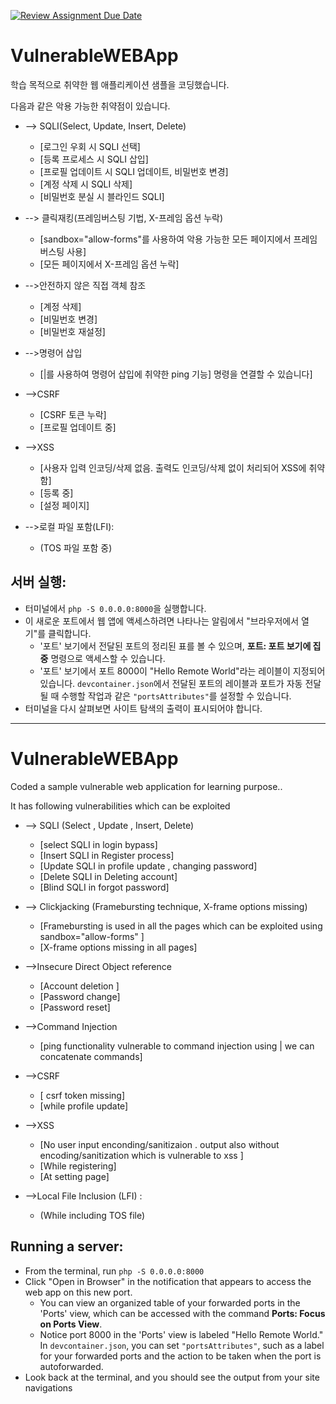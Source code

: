 [![Review Assignment Due Date](https://classroom.github.com/assets/deadline-readme-button-22041afd0340ce965d47ae6ef1cefeee28c7c493a6346c4f15d667ab976d596c.svg)](https://classroom.github.com/a/CXISVZjE)
# VulnerableWEBApp

학습 목적으로 취약한 웹 애플리케이션 샘플을 코딩했습니다.

다음과 같은 악용 가능한 취약점이 있습니다.

- --> SQLI(Select, Update, Insert, Delete)
  - [로그인 우회 시 SQLI 선택]
  - [등록 프로세스 시 SQLI 삽입]
  - [프로필 업데이트 시 SQLI 업데이트, 비밀번호 변경]
  - [계정 삭제 시 SQLI 삭제]
  - [비밀번호 분실 시 블라인드 SQLI]

- --> 클릭재킹(프레임버스팅 기법, X-프레임 옵션 누락)
  - [sandbox="allow-forms"를 사용하여 악용 가능한 모든 페이지에서 프레임버스팅 사용]
  - [모든 페이지에서 X-프레임 옵션 누락]

- -->안전하지 않은 직접 객체 참조
  - [계정 삭제]
  - [비밀번호 변경]
  - [비밀번호 재설정]

- -->명령어 삽입
  - [|를 사용하여 명령어 삽입에 취약한 ping 기능] 명령을 연결할 수 있습니다]

- -->CSRF
  - [CSRF 토큰 누락]
  - [프로필 업데이트 중]

- -->XSS
  - [사용자 입력 인코딩/삭제 없음. 출력도 인코딩/삭제 없이 처리되어 XSS에 취약함]
  - [등록 중]
  - [설정 페이지]

- -->로컬 파일 포함(LFI):
  - (TOS 파일 포함 중)

## 서버 실행:

- 터미널에서 `php -S 0.0.0.0:8000`을 실행합니다.
- 이 새로운 포트에서 웹 앱에 액세스하려면 나타나는 알림에서 "브라우저에서 열기"를 클릭합니다.
  - '포트' 보기에서 전달된 포트의 정리된 표를 볼 수 있으며, **포트: 포트 보기에 집중** 명령으로 액세스할 수 있습니다.
  - '포트' 보기에서 포트 8000이 "Hello Remote World"라는 레이블이 지정되어 있습니다. `devcontainer.json`에서 전달된 포트의 레이블과 포트가 자동 전달될 때 수행할 작업과 같은 `"portsAttributes"`를 설정할 수 있습니다.
- 터미널을 다시 살펴보면 사이트 탐색의 출력이 표시되어야 합니다.

---

# VulnerableWEBApp

Coded a sample vulnerable web application for learning purpose..

It has following vulnerabilities which can be exploited

- --> SQLI (Select , Update , Insert, Delete)
  - [select SQLI in login bypass]
  - [Insert SQLI in Register process]
  - [Update SQLI in profile update , changing password]
  - [Delete SQLI in Deleting account]
  - [Blind SQLI in forgot password]

- --> Clickjacking (Framebursting technique, X-frame options missing)
  - [Framebursting is used in all the pages which can be exploited using sandbox="allow-forms" ]
  - [X-frame options missing in all pages]

- -->Insecure Direct Object reference
  - [Account deletion ]
  - [Password change]
  - [Password reset]

- -->Command Injection
  - [ping functionality vulnerable to command injection using | we can concatenate commands]

- -->CSRF
  - [ csrf token missing]
  - [while profile update]

- -->XSS
  - [No user input enconding/sanitizaion . output also without encoding/sanitization which is vulnerable to xss ]
  - [While registering]
  - [At setting page]

- -->Local File Inclusion (LFI) :
  - (While including TOS file)

## Running a server:

- From the terminal, run `php -S 0.0.0.0:8000`
- Click "Open in Browser" in the notification that appears to access the web app on this new port.
  - You can view an organized table of your forwarded ports in the 'Ports' view, which can be accessed with the command **Ports: Focus on Ports View**.
  - Notice port 8000 in the 'Ports' view is labeled "Hello Remote World." In `devcontainer.json`, you can set `"portsAttributes"`, such as a label for your forwarded ports and the action to be taken when the port is autoforwarded.
- Look back at the terminal, and you should see the output from your site navigations
